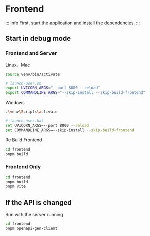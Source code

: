 # Frontend

::: info
First, start the application and install the dependencies.
:::

## Start in debug mode

### Frontend and Server

Linux，Mac

```bash
source venv/bin/activate
```

```bash
# launch-user.sh
export UVICORN_ARGS="--port 8000 --reload"
export COMMANDLINE_ARGS="--skip-install --skip-build-frontend"
```

Windows

```bash
.\venv\Scripts\activate
```

```bash
# launch-user.bat
set UVICORN_ARGS=--port 8000 --reload
set COMMANDLINE_ARGS=--skip-install --skip-build-frontend
```

Re Build Frontend

```bash
cd frontend
pnpm build
```

### Frontend Only

```bash
cd frontend
pnpm build
pnpm vite
```

## If the API is changed

Run with the server running

```bash
cd frontend
pnpm openapi-gen-client
```
